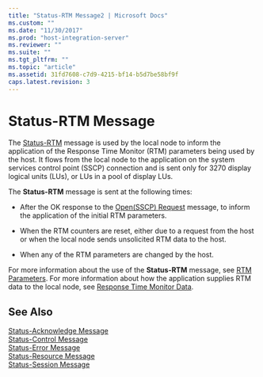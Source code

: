 ```yaml
---
title: "Status-RTM Message2 | Microsoft Docs"
ms.custom: ""
ms.date: "11/30/2017"
ms.prod: "host-integration-server"
ms.reviewer: ""
ms.suite: ""
ms.tgt_pltfrm: ""
ms.topic: "article"
ms.assetid: 31fd7608-c7d9-4215-bf14-b5d7be58bf9f
caps.latest.revision: 3
---
```

# Status-RTM Message
The [Status-RTM](../core/status-rtm2.md) message is used by the local node to inform the application of the Response Time Monitor (RTM) parameters being used by the host. It flows from the local node to the application on the system services control point (SSCP) connection and is sent only for 3270 display logical units (LUs), or LUs in a pool of display LUs.  
  
 The **Status-RTM** message is sent at the following times:  
  
-   After the OK response to the [Open(SSCP) Request](../core/open-sscp-request1.md) message, to inform the application of the initial RTM parameters.  
  
-   When the RTM counters are reset, either due to a request from the host or when the local node sends unsolicited RTM data to the host.  
  
-   When any of the RTM parameters are changed by the host.  
  
 For more information about the use of the **Status-RTM** message, see [RTM Parameters](../core/rtm-parameters]1.md). For more information about how the application supplies RTM data to the local node, see [Response Time Monitor Data](../core/response-time-monitor-data2.md).  
  
## See Also  
 [Status-Acknowledge Message](../core/status-acknowledge-message2.md)   
 [Status-Control Message](../core/status-control-message2.md)   
 [Status-Error Message](../core/status-error-message2.md)   
 [Status-Resource Message](../core/status-resource-message2.md)   
 [Status-Session Message](../core/status-session-message2.md)
